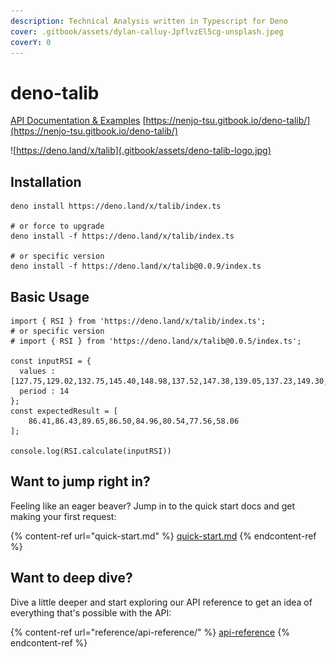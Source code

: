 ```yaml
---
description: Technical Analysis written in Typescript for Deno
cover: .gitbook/assets/dylan-calluy-JpflvzEl5cg-unsplash.jpeg
coverY: 0
---
```


# deno-talib

[API Documentation & Examples](https://nenjo-tsu.gitbook.io/deno-talib/) [https://nenjo-tsu.gitbook.io/deno-talib/](https://nenjo-tsu.gitbook.io/deno-talib/)

![https://deno.land/x/talib](.gitbook/assets/deno-talib-logo.jpg)

## Installation

```
deno install https://deno.land/x/talib/index.ts

# or force to upgrade
deno install -f https://deno.land/x/talib/index.ts

# or specific version
deno install -f https://deno.land/x/talib@0.0.9/index.ts
```

## Basic Usage

```
import { RSI } from 'https://deno.land/x/talib/index.ts';
# or specific version 
# import { RSI } from 'https://deno.land/x/talib@0.0.5/index.ts';

const inputRSI = {
  values : [127.75,129.02,132.75,145.40,148.98,137.52,147.38,139.05,137.23,149.30,162.45,178.95,200.35,221.90,243.23,243.52,286.42,280.27,277.35,269.02,263.23,214.90],
  period : 14
};
const expectedResult = [
    86.41,86.43,89.65,86.50,84.96,80.54,77.56,58.06
];

console.log(RSI.calculate(inputRSI))
```

## Want to jump right in?

Feeling like an eager beaver? Jump in to the quick start docs and get making your first request:

{% content-ref url="quick-start.md" %}
[quick-start.md](quick-start.md)
{% endcontent-ref %}

## Want to deep dive?

Dive a little deeper and start exploring our API reference to get an idea of everything that's possible with the API:

{% content-ref url="reference/api-reference/" %}
[api-reference](reference/api-reference/)
{% endcontent-ref %}
